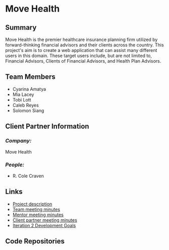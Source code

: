 # Move Health

## **Summary**

Move Health is the premier healthcare insurance planning firm utilized by forward-thinking financial advisors and their clients across the country. This project's aim is to create a web application that can assist many different users in this domain. These target users include, but are not limited to, Financial Advisors, Clients of Financial Advisors, and Health Plan Advisors. 

## **Team Members**

- Cyarina Amatya
- Mia Lacey
- Tobi Lott
- Caleb Reyes
- Solomon Siang

## **Client Partner Information**

### *Company:*
Move Health

### *People:*
- R. Cole Craven


## **Links**

- [Project description](ProjectDescription.md)
- [Team meeting minutes](MeetingMinutes/Team)
- [Mentor meeting minutes](MeetingMinutes/Mentor)
- [Client partner meeting minutes](MeetingMinutes/ClientPartner)
- [Iteration 2 Development Goals](https://github.com/1reyesc/MoveHealth/blob/c984758eaa23f3162a22c765964cdc5ea2f34a93/Iteration%202%20(To-Do).md)


## **Code Repositories**



